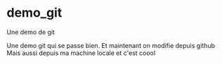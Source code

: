 # demo_git
Une demo de git

Une demo git qui se passe bien.	
Et maintenant on modifie depuis github
Mais aussi depuis ma machine locale et c'est coool
